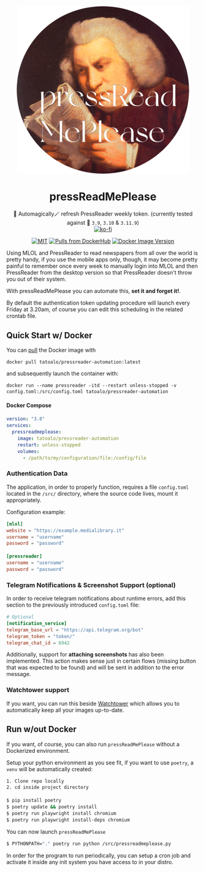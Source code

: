 <div align="center">
  <img src="./assets/logo.png" width="450" />

# pressReadMePlease

🦄 Automagically🪄 refresh PressReader weekly token.
(currently tested against 🐍 `3.9`, `3.10` & `3.11.9`)
<br/>
[![ko-fi](https://ko-fi.com/img/githubbutton_sm.svg)](https://ko-fi.com/F1F7ABOVF)

[![MIT](https://img.shields.io/github/license/tatoalo/pressReadMePlease)](https://github.com/tatoalo/pressReadMePlease) [![Pulls from DockerHub](https://img.shields.io/docker/pulls/tatoalo/pressreader-automation.svg)](https://hub.docker.com/r/tatoalo/pressreader-automation) [![Docker Image Version](https://img.shields.io/docker/v/tatoalo/pressreader-automation?sort=semver)][hub]

[hub]: https://hub.docker.com/r/tatoalo/pressreader-automation/

</div>

Using MLOL and PressReader to read newspapers from all over the world is pretty handy, if you use the mobile apps only, though, it may become pretty painful to remember once every week to manually login into MLOL and then PressReader from the desktop version so that PressReader doesn't throw you out of their system.

With pressReadMePlease you can automate this, **set it and forget it!**.

By default the authentication token updating procedure will launch every Friday at 3.20am, of course you can edit this scheduling in the related crontab file.

## Quick Start w/ Docker

You can [pull](https://hub.docker.com/r/tatoalo/pressreader-automation) the Docker image with

```
docker pull tatoalo/pressreader-automation:latest
```

and subsequently launch the container with:

```
docker run --name pressreader -itd --restart unless-stopped -v config.toml:/src/config.toml tatoalo/pressreader-automation
```

#### Docker Compose

```yaml
version: "3.8"
services:
  pressreadmeplease:
    image: tatoalo/pressreader-automation
    restart: unless-stopped
    volumes:
      - /path/to/my/configuration/file:/config/file
```

### Authentication Data

The application, in order to properly function, requires a file `config.toml` located in the `/src/` directory, where the source code lives, mount it appropriately.

Configuration example:

```toml
[mlol]
website = "https://example.medialibrary.it"
username = "username"
password = "password"

[pressreader]
username = "username"
password = "password"
```

### Telegram Notifications & Screenshot Support (optional)

In order to receive telegram notifications about runtime errors, add this section to the previously introduced `config.toml` file:

```toml
# Optional
[notification_service]
telegram_base_url = "https://api.telegram.org/bot"
telegram_token = "token/"
telegram_chat_id = 6942
```

Additionally, support for **attaching screenshots** has also been implemented.
This action makes sense just in certain flows (missing button that was expected to be found) and will be sent in addition to the error message.

### Watchtower support

If you want, you can run this beside [Watchtower](https://github.com/containrrr/watchtower) which allows you to automatically keep all your images up-to-date.

## Run w/out Docker

If you want, of course, you can also run `pressReadMePlease` without a Dockerized environment.

Setup your python environment as you see fit, if you want to use `poetry`, a `venv` will be automatically created:

```bash
1. Clone repo locally
2. cd inside project directory

$ pip install poetry
$ poetry update && poetry install
$ poetry run playwright install chromium
$ poetry run playwright install-deps chromium
```

You can now launch `pressReadMePlease`

```bash
$ PYTHONPATH="." poetry run python /src/pressreadmeplease.py
```

In order for the program to run periodically, you can setup a cron job and activate it inside any init system you have access to in your distro.
